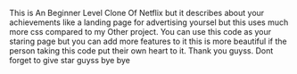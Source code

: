 This is An Beginner Level Clone Of Netflix but it describes about your achievements like a landing page for advertising yoursel
but this uses much more css compared to my Other project. You can use this code as your staring page but you can add more features 
to it this is more beautiful if the person taking this code put their own heart to it. Thank you guyss.
Dont forget to give star guyss bye bye
